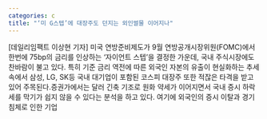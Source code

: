 ```yaml
---
categories: c
title: "‘미 G스텝’에 대장주도 던지는 외인썰물 이어지나"
---
```

[데일리임팩트 이상현 기자] 미국 연방준비제도가 9월 연방공개시장위원(FOMC)에서 한번에 75bp의 금리를 인상하는 ‘자이언트 스텝’을 결정한 가운데, 국내 주식시장에도 찬바람이 불고 있다. 특히 기준 금리 역전에 따른 외국인 자본의 유출이 현실화하는 추세 속에서 삼성, LG, SK등 국내 대기업이 포함된 코스피 대장주 또한 적잖은 타격을 받고 있어 주목된다.증권가에서는 달러 긴축 기조로 원화 약세가 이어지면서 국내 증시 하락세를 막기가 쉽지 않을 수 있다는 분석을 하고 있다. 여기에 외국인의 증시 이탈과 경기 침체로 인한 기업